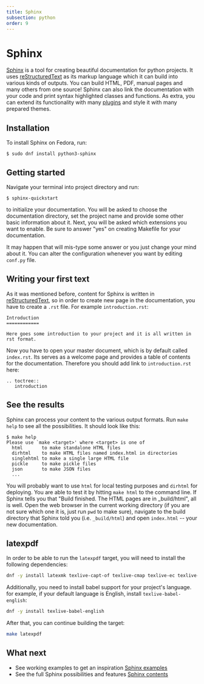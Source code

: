 ```yaml
---
title: Sphinx
subsection: python
order: 9
---
```


# Sphinx

[Sphinx](http://sphinx-doc.org/) is a tool for creating beautiful documentation for python projects. It uses [reStructuredText](http://docutils.sf.net/rst.html) as its markup language which it can build into various kinds of outputs. You can build HTML, PDF, manual pages and many others from one source! Sphinx can also link the documentation with your code and print syntax highlighted classes and functions. As extra, you can extend its functionality with many [plugins](http://sphinx-doc.org/develop.html#extensions) and style it with many prepared themes.


## Installation

To install Sphinx on Fedora, run:

```
$ sudo dnf install python3-sphinx
```


## Getting started

Navigate your terminal into project directory and run:

```
$ sphinx-quickstart
```

to initialize your documentation. You will be asked to choose the documentation directory, set the project name and provide some other basic information about it. Next, you will be asked which extensions you want to enable. Be sure to answer "yes" on creating Makefile for your documentation.

It may happen that will mis-type some answer or you just change your mind about it.
You can alter the configuration whenever you want by editing `conf.py` file.


## Writing your first text
As it was mentioned before, content for Sphinx is written in [reStructuredText](http://docutils.sf.net/rst.html), so in order to create new page in the documentation, you have to create a `.rst` file. For example `introduction.rst`:

```
Introduction
============

Here goes some introduction to your project and it is all written in rst format.
```

Now you have to open your master document, which is by default called `index.rst`.
Its serves as a welcome page and provides a table of contents for the documentation.
Therefore you should add link to `introduction.rst` here:

```
.. toctree::
   introduction
```

## See the results

Sphinx can process your content to the various output formats. Run `make help` to see all the possibilities. It should look like this:

```
$ make help
Please use `make <target>' where <target> is one of
  html       to make standalone HTML files
  dirhtml    to make HTML files named index.html in directories
  singlehtml to make a single large HTML file
  pickle     to make pickle files
  json       to make JSON files
  ...
```

You will probably want to use `html` for local testing purposes and `dirhtml` for deploying. You are able to test it by hitting `make html` to the command line. If Sphinx tells you that "Build finished. The HTML pages are in \_build/html", all is well. Open the web browser in the current working directory (if you are not sure which one it is, just run `pwd` to make sure), navigate to the build directory that Sphinx told you (i.e. `_build/html`) and open `index.html` -- your new documentation.

## latexpdf

In order to be able to run the `latexpdf` target, you will need to install the following dependencies:

``` sh
dnf -y install latexmk texlive-capt-of texlive-cmap texlive-ec texlive-fncychap texlive-framed texlive-makeindex texlive-metafont texlive-needspace texlive-parskip texlive-tabulary texlive-tex-gyre texlive-upquote texlive-wrapfig
```

Additionally, you need to install babel support for your project's language. for example, if your default language is English, install `texlive-babel-english`:

``` sh
dnf -y install texlive-babel-english
```

After that, you can continue building the target:

``` sh
make latexpdf
```

## What next
- See working examples to get an inspiration [Sphinx examples](http://sphinx-doc.org/examples.html)
- See the full Sphinx possibilities and features [Sphinx contents](http://sphinx-doc.org/contents.html)
